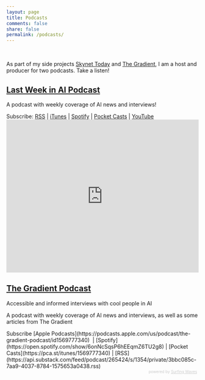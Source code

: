 ```yaml
---
layout: page
title: Podcasts
comments: false
share: false
permalink: /podcasts/
---  
```

<br>
<p class="big-text">
As part of my side projects <a href="https://www.skynettoday.com/">Skynet Today</a> and <a href="https://thegradient.pub/">The Gradient</a>, I am a host and producer for two podcasts. Take a listen!
</p>
<h2><b><a href="https://www.lastweekinai.com/">Last Week in AI Podcast</a></b></h2>

<p>A podcast with weekly coverage of AI news and interviews!</p>
Subscribe: <a href="https://feed.podbean.com/aitalk/feed.xml">RSS</a> |
<a href="https://podcasts.apple.com/us/podcast/lets-talk-ai/id1502782720">iTunes</a> |
<a href="https://open.spotify.com/show/17HiNdxcoKJLLNibIAyUch">Spotify</a> |
<a href="https://pca.st/podcast/824c4060-472b-0138-9766-0acc26574db2">Pocket Casts</a> |
<a href="https://www.youtube.com/channel/UCKARTq-t5SPMzwtft8FWwnA">YouTube</a><br>

<iframe title="Let's Talk AI" id="multi_iframe" class="podcast_embed"
 src="https://www.podbean.com/media/player/multi?playlist=http%3A%2F%2Fplaylist.podbean.com%2F7703921%2Fplaylist_multi.xml&vjs=1&kdsowie31j4k1jlf913=4975ccdd28d39e38bf5a1ccaf0c6ca4337fa996b&size=430&skin=9&episode_list_bg=%23ffffff&bg_left=%23000000&bg_mid=%230c5056&bg_right=%232a1844&podcast_title_color=%23c4c4c4&episode_title_color=%23ffffff&auto=0&share=1&fonts=Helvetica&download=0&rtl=0&show_playlist_recent_number=10&pbad=1"
 scrolling="yes" allowfullscreen="" width="100%" height="400px" frameborder="0"></iframe>
 
 
<h2><b><a href="https://thegradientpub.substack.com/s/podcast">The Gradient Podcast</a></b></h2>
<p>Accessible and informed interviews with cool people in AI</p>

<p>A podcast with weekly coverage of AI news and interviews, as well as some articles from The Gradient</p>
Subscribe [Apple Podcasts](https://podcasts.apple.com/us/podcast/the-gradient-podcast/id1569777340)  | 
[Spotify](https://open.spotify.com/show/6onNcSqsP6hEEqmZ6TU2g8) | 
[Pocket Casts](https://pca.st/itunes/1569777340) | 
[RSS](https://api.substack.com/feed/podcast/265424/s/1354/private/3bbc085c-7aa9-4037-8784-1575653a0438.rss) 
 <!-- start sw-rss-feed code --> 
<script type="text/javascript"> 
<!-- 
rssfeed_url = new Array(); 
rssfeed_url[0]="https://api.substack.com/feed/podcast/265424/s/1354.rss";  
rssfeed_frame_width="500"; 
rssfeed_frame_height="260"; 
rssfeed_scroll="off"; 
rssfeed_scroll_step="6"; 
rssfeed_scroll_bar="off"; 
rssfeed_target="_blank"; 
rssfeed_font_size="12"; 
rssfeed_font_face=""; 
rssfeed_border="on"; 
rssfeed_css_url="https://feed.surfing-waves.com/css/style5.css"; 
rssfeed_title="on"; 
rssfeed_title_name=""; 
rssfeed_title_bgcolor="#3366ff"; 
rssfeed_title_color="#fff"; 
rssfeed_title_bgimage=""; 
rssfeed_footer="on"; 
rssfeed_footer_name="rss feed"; 
rssfeed_footer_bgcolor="#fff"; 
rssfeed_footer_color="#333"; 
rssfeed_footer_bgimage=""; 
rssfeed_item_title_length="50"; 
rssfeed_item_title_color="#666"; 
rssfeed_item_bgcolor="#fff"; 
rssfeed_item_bgimage=""; 
rssfeed_item_border_bottom="on"; 
rssfeed_item_source_icon="off"; 
rssfeed_item_date="off"; 
rssfeed_item_description="on"; 
rssfeed_item_description_length="120"; 
rssfeed_item_description_color="#666"; 
rssfeed_item_description_link_color="#333"; 
rssfeed_item_description_tag="off"; 
rssfeed_no_items="0"; 
rssfeed_cache = "58bbfbb637c902c74e46c67a18c3e706"; 
//--> 
</script> 
<script type="text/javascript" src="//feed.surfing-waves.com/js/rss-feed.js"></script> 
<!-- The link below helps keep this service FREE, and helps other people find the SW widget. Please be cool and keep it! Thanks. --> 
<div style="color:#ccc;font-size:10px; text-align:right; width:500px;">powered by <a href="https://surfing-waves.com" rel="noopener" target="_blank" style="color:#ccc;">Surfing Waves</a></div> 
<!-- end sw-rss-feed code -->
